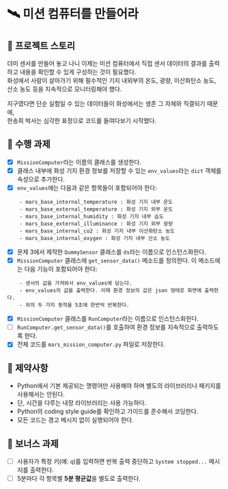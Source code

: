 # 🛰️ 미션 컴퓨터를 만들어라

## 📖 프로젝트 스토리
더미 센서를 만들어 놓고 나니 이제는 미션 컴퓨터에서 직접 센서 데이터의 결과를 출력하고 내용을 확인할 수 있게 구성하는 것이 필요했다.  
화성에서 사람이 살아가기 위해 필수적인 기지 내외부의 온도, 광량, 이산화탄소 농도, 산소 농도 등을 지속적으로 모니터링해야 했다.  

지구였다면 단순 실험일 수 있는 데이터들이 화성에서는 생존 그 자체와 직결되기 때문에,  
한송희 박사는 심각한 표정으로 코드를 들여다보기 시작했다.

## 🧰 수행 과제

- [x] `MissionComputer`라는 이름의 클래스를 생성한다.
- [x] 클래스 내부에 화성 기지 환경 정보를 저장할 수 있는 `env_values`라는 `dict` 객체를 속성으로 추가한다.
- [x] `env_values`에는 다음과 같은 항목들이 포함되어야 한다:
```
    - mars_base_internal_temperature : 화성 기지 내부 온도
    - mars_base_external_temperature : 화성 기지 외부 온도
    - mars_base_internal_humidity : 화성 기지 내부 습도
    - mars_base_external_illuminance : 화성 기지 외부 광량
    - mars_base_internal_co2 : 화성 기지 내부 이산화탄소 농도
    - mars_base_internal_oxygen : 화성 기지 내부 산소 농도
```
- [x] 문제 3에서 제작한 `DummySensor` 클래스를 `ds`라는 이름으로 인스턴스화한다.
- [x] `MissionComputer` 클래스에 `get_sensor_data()` 메소드를 정의한다. 이 메소드에는 다음 기능이 포함되어야 한다:
```
    - 센서의 값을 가져와서 env_values에 담는다.
    - env_values의 값을 출력한다. 이때 환경 정보의 값은 json 형태로 화면에 출력한다.
    - 위의 두 가지 동작을 5초에 한번씩 반복한다.
```
- [x] `MissionComputer` 클래스를 `RunComputer`라는 이름으로 인스턴스화한다.
- [ ] `RunComputer.get_sensor_data()`를 호출하여 환경 정보를 지속적으로 출력하도록 한다.
- [x] 전체 코드를 `mars_mission_computer.py` 파일로 저장한다.

## 🚫 제약사항
- Python에서 기본 제공되는 명령어만 사용해야 하며 별도의 라이브러리나 패키지를 사용해서는 안된다.
- 단, 시간을 다루는 내장 라이브러리는 사용 가능하다.
- Python의 coding style guide를 확인하고 가이드를 준수해서 코딩한다. 
- 모든 코드는 경고 메시지 없이 실행되어야 한다.

## 🔔 보너스 과제
- [ ] 사용자가 특정 키(예: `q`)를 입력하면 반복 출력 중단하고 `System stopped...` 메시지를 출력한다.
- [ ] 5분마다 각 항목별 **5분 평균값**을 별도로 출력한다.

